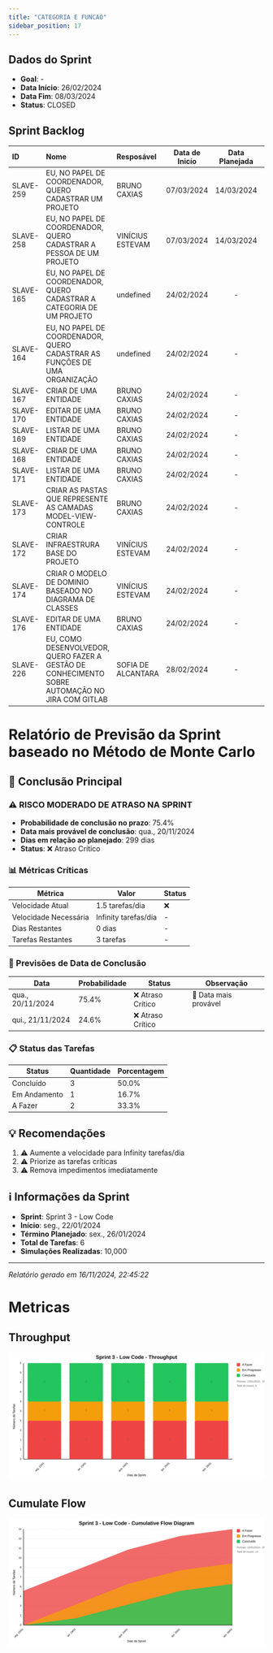 ```yaml
---
title: "CATEGORIA E FUNCAO"
sidebar_position: 17
---
```

## Dados do Sprint
* **Goal**: -
* **Data Início**: 26/02/2024
* **Data Fim**: 08/03/2024
* **Status**: CLOSED

## Sprint Backlog

|ID |Nome |Resposável |Data de Inicío | Data Planejada | Status|
|:----    |:----|:--------  |:-------:       | :----------:  | :---: |
|SLAVE-259|EU, NO PAPEL DE COORDENADOR, QUERO CADASTRAR UM PROJETO|BRUNO CAXIAS|07/03/2024|14/03/2024|EM ANDAMENTO|
|SLAVE-258|EU, NO PAPEL DE COORDENADOR, QUERO CADASTRAR A PESSOA DE UM PROJETO|VINÍCIUS ESTEVAM|07/03/2024|14/03/2024|EM ANDAMENTO|
|SLAVE-165|EU, NO PAPEL DE COORDENADOR, QUERO CADASTRAR A CATEGORIA DE UM PROJETO|undefined|24/02/2024|-|CONCLUÍDO|
|SLAVE-164|EU, NO PAPEL DE COORDENADOR, QUERO CADASTRAR AS FUNÇÕES DE UMA ORGANIZAÇÃO|undefined|24/02/2024|-|CONCLUÍDO|
|SLAVE-167|CRIAR DE UMA ENTIDADE|BRUNO CAXIAS|24/02/2024|-|CONCLUÍDO|
|SLAVE-170|EDITAR DE UMA ENTIDADE|BRUNO CAXIAS|24/02/2024|-|CONCLUÍDO|
|SLAVE-169|LISTAR DE UMA ENTIDADE|BRUNO CAXIAS|24/02/2024|-|CONCLUÍDO|
|SLAVE-168|CRIAR DE UMA ENTIDADE|BRUNO CAXIAS|24/02/2024|-|CONCLUÍDO|
|SLAVE-171|LISTAR DE UMA ENTIDADE|BRUNO CAXIAS|24/02/2024|-|CONCLUÍDO|
|SLAVE-173|CRIAR AS PASTAS QUE REPRESENTE AS CAMADAS MODEL-VIEW-CONTROLE|BRUNO CAXIAS|24/02/2024|-|CONCLUÍDO|
|SLAVE-172|CRIAR INFRAESTRURA BASE DO PROJETO|VINÍCIUS ESTEVAM|24/02/2024|-|CONCLUÍDO|
|SLAVE-174|CRIAR O MODELO DE DOMINIO BASEADO NO DIAGRAMA DE CLASSES|VINÍCIUS ESTEVAM|24/02/2024|-|CONCLUÍDO|
|SLAVE-176|EDITAR DE UMA ENTIDADE|BRUNO CAXIAS|24/02/2024|-|CONCLUÍDO|
|SLAVE-226|EU, COMO DESENVOLVEDOR, QUERO FAZER A GESTÃO DE CONHECIMENTO SOBRE AUTOMAÇÃO NO JIRA COM GITLAB|SOFIA DE ALCANTARA|28/02/2024|-|CONCLUÍDO|

# Relatório de Previsão da Sprint baseado no Método de Monte Carlo

## 🎯 Conclusão Principal

### ⚠️ RISCO MODERADO DE ATRASO NA SPRINT

- **Probabilidade de conclusão no prazo**: 75.4%
- **Data mais provável de conclusão**: qua., 20/11/2024
- **Dias em relação ao planejado**: 299 dias
- **Status**: ❌ Atraso Crítico

### 📊 Métricas Críticas

| Métrica | Valor | Status |
|---------|--------|--------|
| Velocidade Atual | 1.5 tarefas/dia | ❌ |
| Velocidade Necessária | Infinity tarefas/dia | - |
| Dias Restantes | 0 dias | - |
| Tarefas Restantes | 3 tarefas | - |

### 📅 Previsões de Data de Conclusão

| Data | Probabilidade | Status | Observação |
|------|---------------|---------|------------|
| qua., 20/11/2024 | 75.4% | ❌ Atraso Crítico | 📍 Data mais provável |
| qui., 21/11/2024 | 24.6% | ❌ Atraso Crítico |  |

### 📋 Status das Tarefas

| Status | Quantidade | Porcentagem |
|--------|------------|-------------|
| Concluído | 3 | 50.0% |
| Em Andamento | 1 | 16.7% |
| A Fazer | 2 | 33.3% |

## 💡 Recomendações

1. ⚠️ Aumente a velocidade para Infinity tarefas/dia
2. ⚠️ Priorize as tarefas críticas
3. ⚠️ Remova impedimentos imediatamente

## ℹ️ Informações da Sprint

- **Sprint**: Sprint 3 - Low Code
- **Início**: seg., 22/01/2024
- **Término Planejado**: sex., 26/01/2024
- **Total de Tarefas**: 6
- **Simulações Realizadas**: 10,000

---
*Relatório gerado em 16/11/2024, 22:45:22*

# Metricas
## Throughput
![Exemplo de SVG](./charts/throughput-17.svg)
##  Cumulate Flow
![Exemplo de SVG](./charts/cfd-17.svg)

